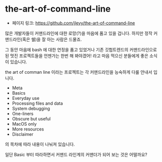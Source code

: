 # the-art-of-command-line

- 페이지 링크: https://github.com/jlevy/the-art-of-command-line

많은 개발자들이 커맨드라인에 대한 로망(?)을 마음에 품고 있을 겁니다.
하지만 정작 커맨드라인(혹은 쉘)을 잘 아는 사람은 드물죠.

그 동안 마음에 bash 에 대한 연정을 품고 있었거나 기존 깃헙트렌드의 커맨드라인으로 된 멋진 프로젝트들을 언젠가는 한번 해 봐야겠어! 라고 마음 먹으신 분들에게 좋은 소식이 있습니다.

the art of comman line 이라는 프로젝트는 각 커맨드라인을 능숙하게 다룰 안내서 입니다.

* Meta
* Basics
* Everyday use
* Processing files and data
* System debugging
* One-liners
* Obscure but useful
* MacOS only
* More resources
* Disclaimer

의 목차에 따라 내용이 나눠져 있습니다.

일단 Basic 부터 따라하면서 커맨드 라인계의 커맨더가 되어 보는 것은 어떨까요?
